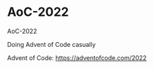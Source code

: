 # AoC-2022
AoC-2022


Doing Advent of Code casually 



Advent of Code: https://adventofcode.com/2022
